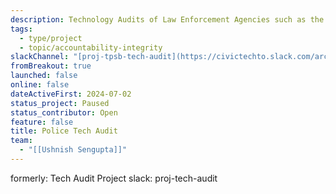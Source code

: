 ```yaml
---
description: Technology Audits of Law Enforcement Agencies such as the Toronto Police Services. Parsing through long PDF Agendas and Minutes of Meetings.  Also using AI and ML to match strings of text. Intent to match Systems to other databases e.g. AIAAIC.
tags:
  - type/project
  - topic/accountability-integrity
slackChannel: "[proj-tpsb-tech-audit](https://civictechto.slack.com/archives/C07BG04N796)"
fromBreakout: true
launched: false
online: false
dateActiveFirst: 2024-07-02
status_project: Paused
status_contributor: Open
feature: false
title: Police Tech Audit
team:
  - "[[Ushnish Sengupta]]"
---
```


formerly: Tech Audit Project  slack: proj-tech-audit